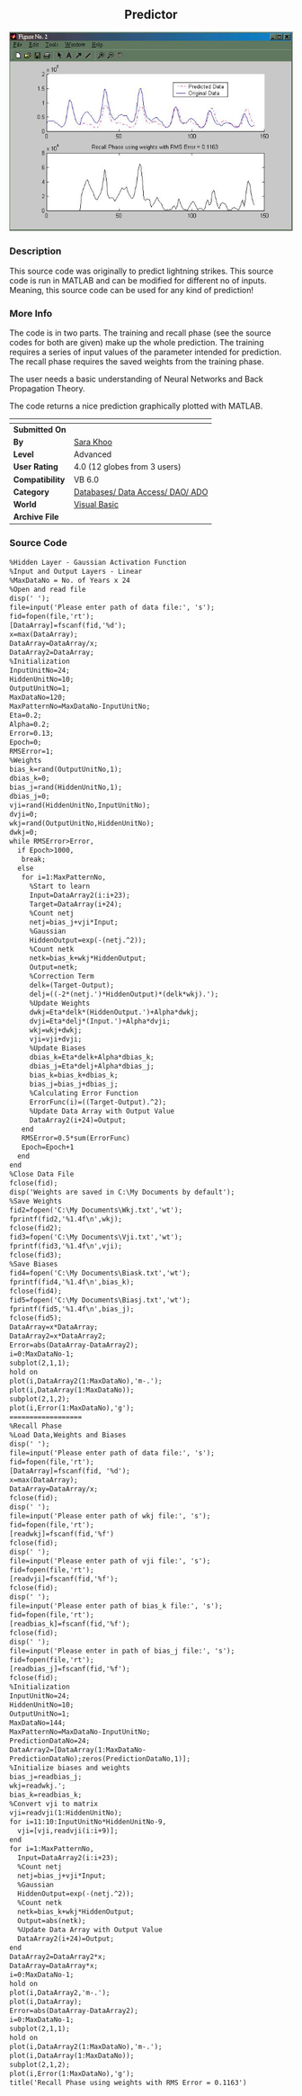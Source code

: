 ﻿<div align="center">

## Predictor

<img src="PIC200244924215867.jpg">
</div>

### Description

This source code was originally to predict lightning strikes. This source code is run in MATLAB and can be modified for different no of inputs. Meaning, this source code can be used for any kind of prediction!
 
### More Info
 
The code is in two parts. The training and recall phase (see the source codes for both are given) make up the whole prediction. The training requires a series of input values of the parameter intended for prediction. The recall phase requires the saved weights from the training phase.

The user needs a basic understanding of Neural Networks and Back Propagation Theory.

The code returns a nice prediction graphically plotted with MATLAB.


<span>             |<span>
---                |---
**Submitted On**   |
**By**             |[Sara Khoo](https://github.com/Planet-Source-Code/PSCIndex/blob/master/ByAuthor/sara-khoo.md)
**Level**          |Advanced
**User Rating**    |4.0 (12 globes from 3 users)
**Compatibility**  |VB 6\.0
**Category**       |[Databases/ Data Access/ DAO/ ADO](https://github.com/Planet-Source-Code/PSCIndex/blob/master/ByCategory/databases-data-access-dao-ado__1-6.md)
**World**          |[Visual Basic](https://github.com/Planet-Source-Code/PSCIndex/blob/master/ByWorld/visual-basic.md)
**Archive File**   |[](https://github.com/Planet-Source-Code/sara-khoo-predictor__1-33422/archive/master.zip)





### Source Code

```
%Hidden Layer - Gaussian Activation Function
%Input and Output Layers - Linear
%MaxDataNo = No. of Years x 24
%Open and read file
disp(' ');
file=input('Please enter path of data file:', 's');
fid=fopen(file,'rt');
[DataArray]=fscanf(fid,'%d');
x=max(DataArray);
DataArray=DataArray/x;
DataArray2=DataArray;
%Initialization
InputUnitNo=24;
HiddenUnitNo=10;
OutputUnitNo=1;
MaxDataNo=120;
MaxPatternNo=MaxDataNo-InputUnitNo;
Eta=0.2;
Alpha=0.2;
Error=0.13;
Epoch=0;
RMSError=1;
%Weights
bias_k=rand(OutputUnitNo,1);
dbias_k=0;
bias_j=rand(HiddenUnitNo,1);
dbias_j=0;
vji=rand(HiddenUnitNo,InputUnitNo);
dvji=0;
wkj=rand(OutputUnitNo,HiddenUnitNo);
dwkj=0;
while RMSError>Error,
  if Epoch>1000,
   break;
  else
   for i=1:MaxPatternNo,
     %Start to learn
     Input=DataArray2(i:i+23);
     Target=DataArray(i+24);
     %Count netj
     netj=bias_j+vji*Input;
     %Gaussian
     HiddenOutput=exp(-(netj.^2));
     %Count netk
     netk=bias_k+wkj*HiddenOutput;
     Output=netk;
     %Correction Term
     delk=(Target-Output);
     delj=((-2*(netj.')*HiddenOutput)*(delk*wkj).');
     %Update Weights
     dwkj=Eta*delk*(HiddenOutput.')+Alpha*dwkj;
     dvji=Eta*delj*(Input.')+Alpha*dvji;
     wkj=wkj+dwkj;
     vji=vji+dvji;
     %Update Biases
     dbias_k=Eta*delk+Alpha*dbias_k;
     dbias_j=Eta*delj+Alpha*dbias_j;
     bias_k=bias_k+dbias_k;
     bias_j=bias_j+dbias_j;
     %Calculating Error Function
     ErrorFunc(i)=((Target-Output).^2);
     %Update Data Array with Output Value
     DataArray2(i+24)=Output;
   end
   RMSError=0.5*sum(ErrorFunc)
   Epoch=Epoch+1
  end
end
%Close Data File
fclose(fid);
disp('Weights are saved in C:\My Documents by default');
%Save Weights
fid2=fopen('C:\My Documents\Wkj.txt','wt');
fprintf(fid2,'%1.4f\n',wkj);
fclose(fid2);
fid3=fopen('C:\My Documents\Vji.txt','wt');
fprintf(fid3,'%1.4f\n',vji);
fclose(fid3);
%Save Biases
fid4=fopen('C:\My Documents\Biask.txt','wt');
fprintf(fid4,'%1.4f\n',bias_k);
fclose(fid4);
fid5=fopen('C:\My Documents\Biasj.txt','wt');
fprintf(fid5,'%1.4f\n',bias_j);
fclose(fid5);
DataArray=x*DataArray;
DataArray2=x*DataArray2;
Error=abs(DataArray-DataArray2);
i=0:MaxDataNo-1;
subplot(2,1,1);
hold on
plot(i,DataArray2(1:MaxDataNo),'m-.');
plot(i,DataArray(1:MaxDataNo));
subplot(2,1,2);
plot(i,Error(1:MaxDataNo),'g');
==================
%Recall Phase
%Load Data,Weights and Biases
disp(' ');
file=input('Please enter path of data file:', 's');
fid=fopen(file,'rt');
[DataArray]=fscanf(fid, '%d');
x=max(DataArray);
DataArray=DataArray/x;
fclose(fid);
disp(' ');
file=input('Please enter path of wkj file:', 's');
fid=fopen(file,'rt');
[readwkj]=fscanf(fid,'%f')
fclose(fid);
disp(' ');
file=input('Please enter path of vji file:', 's');
fid=fopen(file,'rt');
[readvji]=fscanf(fid,'%f');
fclose(fid);
disp(' ');
file=input('Please enter path of bias_k file:', 's');
fid=fopen(file,'rt');
[readbias_k]=fscanf(fid,'%f');
fclose(fid);
disp(' ');
file=input('Please enter in path of bias_j file:', 's');
fid=fopen(file,'rt');
[readbias_j]=fscanf(fid,'%f');
fclose(fid);
%Initialization
InputUnitNo=24;
HiddenUnitNo=10;
OutputUnitNo=1;
MaxDataNo=144;
MaxPatternNo=MaxDataNo-InputUnitNo;
PredictionDataNo=24;
DataArray2=[DataArray(1:MaxDataNo-PredictionDataNo);zeros(PredictionDataNo,1)];
%Initialize biases and weights
bias_j=readbias_j;
wkj=readwkj.';
bias_k=readbias_k;
%Convert vji to matrix
vji=readvji(1:HiddenUnitNo);
for i=11:10:InputUnitNo*HiddenUnitNo-9,
  vji=[vji,readvji(i:i+9)];
end
for i=1:MaxPatternNo,
  Input=DataArray2(i:i+23);
  %Count netj
  netj=bias_j+vji*Input;
  %Gaussian
  HiddenOutput=exp(-(netj.^2));
  %Count netk
  netk=bias_k+wkj*HiddenOutput;
  Output=abs(netk);
  %Update Data Array with Output Value
  DataArray2(i+24)=Output;
end
DataArray2=DataArray2*x;
DataArray=DataArray*x;
i=0:MaxDataNo-1;
hold on
plot(i,DataArray2,'m-.');
plot(i,DataArray);
Error=abs(DataArray-DataArray2);
i=0:MaxDataNo-1;
subplot(2,1,1);
hold on
plot(i,DataArray2(1:MaxDataNo),'m-.');
plot(i,DataArray(1:MaxDataNo));
subplot(2,1,2);
plot(i,Error(1:MaxDataNo),'g');
title('Recall Phase using weights with RMS Error = 0.1163')
```

